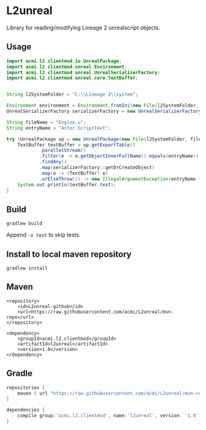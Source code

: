L2unreal
========
Library for reading/modifying Lineage 2 unrealscript objects.

Usage
-----
```java
import acmi.l2.clientmod.io.UnrealPackage;
import acmi.l2.clientmod.unreal.Environment;
import acmi.l2.clientmod.unreal.UnrealSerializerFactory;
import acmi.l2.clientmod.unreal.core.TextBuffer;


String l2SystemFolder = "C:\\Lineage 2\\system";

Environment environment = Environment.fromIni(new File(l2SystemFolder, "l2.ini"));
UnrealSerializerFactory serializerFactory = new UnrealSerializerFactory(environment);

String fileName = "Engine.u";
String entryName = "Actor.ScriptText";

try (UnrealPackage up = new UnrealPackage(new File(l2SystemFolder, fileName), true)) {
    TextBuffer textBuffer = up.getExportTable()
            .parallelStream()
            .filter(e -> e.getObjectInnerFullName().equals(entryName))
            .findAny()
            .map(serializerFactory::getOrCreateObject)
            .map(o -> (TextBuffer) o)
            .orElseThrow(() -> new IllegalArgumentException(entryName + " not found"));
    System.out.println(textBuffer.text);
}
```

Build
-----
```
gradlew build
```
Append `-x test` to skip tests.

Install to local maven repository
---------------------------------
```
gradlew install
```

Maven
-----
```maven
<repository>
    <id>L2unreal-github</id>
    <url>https://raw.githubusercontent.com/acmi/L2unreal/mvn-repo</url>
</repository>

<dependency>
    <groupId>acmi.l2.clientmod</groupId>
    <artifactId>l2unreal</artifactId>
    <version>1.0</version>
</dependency>
```

Gradle
------
```gradle
repositories {
    maven { url "https://raw.githubusercontent.com/acmi/L2unreal/mvn-repo" }
}

dependencies {
    compile group:'acmi.l2.clientmod', name:'l2unreal', version: '1.0'
}
```